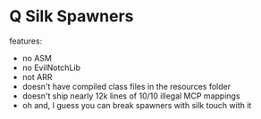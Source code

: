Q Silk Spawners
===============

features:
* no ASM
* no EvilNotchLib
* not ARR
* doesn't have compiled class files in the resources folder
* doesn't ship nearly 12k lines of 10/10 illegal MCP mappings
* oh and, I guess you can break spawners with silk touch with it
